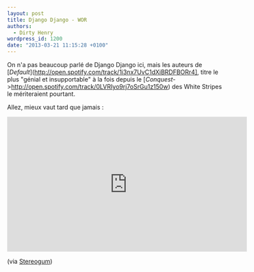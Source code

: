 ```yaml
---
layout: post
title: Django Django - WOR
authors:
  - Dirty Henry
wordpress_id: 1200
date: "2013-03-21 11:15:28 +0100"
---
```


On n'a pas beaucoup parlé de Django Django ici, mais les auteurs de
[*Default*](http://open.spotify.com/track/1i3nx7UvC1dXiBRDFBORr4], titre le plus
"génial et insupportable" à la fois depuis le
[_Conquest_->http://open.spotify.com/track/0LVRIyo9rj7oSrGu1z150w) des White
Stripes le mériteraient pourtant.

Allez, mieux vaut tard que jamais :

<iframe width="560" height="315" src="http://www.youtube.com/embed/ojVsXB12zC8" frameborder="0" allowfullscreen></iframe>

(via [Stereogum](http://stereogum.com/1290961/django-django-wor-video/video/))

